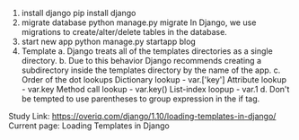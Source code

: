 1. install django
    pip install django
2. migrate database
    python manage.py migrate
    In Django, we use migrations to create/alter/delete tables in the database. 
3. start new app
    python manage.py startapp blog
4. Template
    a. Django treats all of the templates directories as a single directory.
    b. Due to this behavior Django recommends creating a subdirectory inside the templates directory by the name of the app.
    c. Order of the dot lookups
        Dictionary lookup - var.['key']
        Attribute lookup - var.key
        Method call lookup - var.key()
        List-index loopup - var.1
    d. Don't be tempted to use parentheses to group expression in the if tag. 


Study Link: https://overiq.com/django/1.10/loading-templates-in-django/
Current page: Loading Templates in Django
